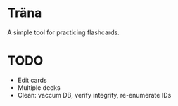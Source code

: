 # Träna

A simple tool for practicing flashcards.

# TODO

- Edit cards
- Multiple decks
- Clean: vaccum DB, verify integrity, re-enumerate IDs